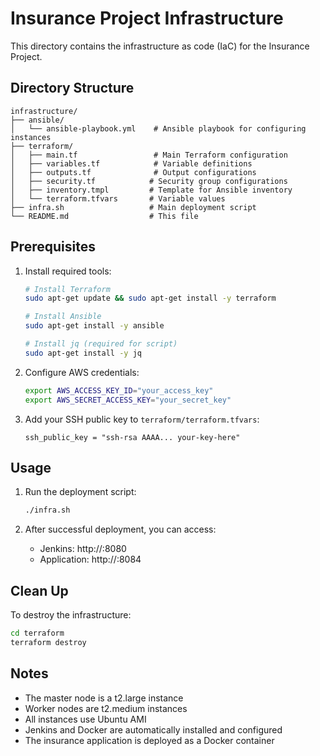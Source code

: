 # Insurance Project Infrastructure

This directory contains the infrastructure as code (IaC) for the Insurance Project.

## Directory Structure

```
infrastructure/
├── ansible/
│   └── ansible-playbook.yml    # Ansible playbook for configuring instances
├── terraform/
│   ├── main.tf                 # Main Terraform configuration
│   ├── variables.tf            # Variable definitions
│   ├── outputs.tf              # Output configurations
│   ├── security.tf            # Security group configurations
│   ├── inventory.tmpl         # Template for Ansible inventory
│   └── terraform.tfvars       # Variable values
├── infra.sh                   # Main deployment script
└── README.md                  # This file
```

## Prerequisites

1. Install required tools:
   ```bash
   # Install Terraform
   sudo apt-get update && sudo apt-get install -y terraform

   # Install Ansible
   sudo apt-get install -y ansible

   # Install jq (required for script)
   sudo apt-get install -y jq
   ```

2. Configure AWS credentials:
   ```bash
   export AWS_ACCESS_KEY_ID="your_access_key"
   export AWS_SECRET_ACCESS_KEY="your_secret_key"
   ```

3. Add your SSH public key to `terraform/terraform.tfvars`:
   ```hcl
   ssh_public_key = "ssh-rsa AAAA... your-key-here"
   ```

## Usage

1. Run the deployment script:
   ```bash
   ./infra.sh
   ```

2. After successful deployment, you can access:
   - Jenkins: http://<master-ip>:8080
   - Application: http://<master-ip>:8084

## Clean Up

To destroy the infrastructure:
```bash
cd terraform
terraform destroy
```

## Notes

- The master node is a t2.large instance
- Worker nodes are t2.medium instances
- All instances use Ubuntu AMI
- Jenkins and Docker are automatically installed and configured
- The insurance application is deployed as a Docker container

